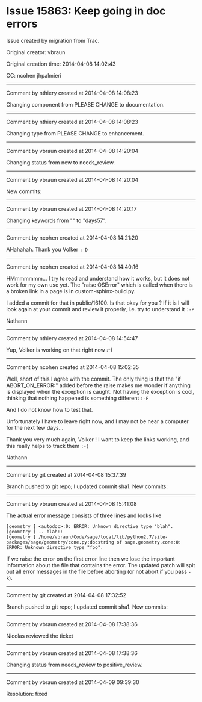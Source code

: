 # Issue 15863: Keep going in doc errors

Issue created by migration from Trac.

Original creator: vbraun

Original creation time: 2014-04-08 14:02:43

CC:  ncohen ​jhpalmieri




---

Comment by nthiery created at 2014-04-08 14:08:23

Changing component from PLEASE CHANGE to documentation.


---

Comment by nthiery created at 2014-04-08 14:08:23

Changing type from PLEASE CHANGE to enhancement.


---

Comment by vbraun created at 2014-04-08 14:20:04

Changing status from new to needs_review.


---

Comment by vbraun created at 2014-04-08 14:20:04

New commits:


---

Comment by vbraun created at 2014-04-08 14:20:17

Changing keywords from "" to "days57".


---

Comment by ncohen created at 2014-04-08 14:21:20

AHahahah. Thank you Volker `:-D`


---

Comment by ncohen created at 2014-04-08 14:40:16

HMmmmmmm... I try to read and understand how it works, but it does not work for my own use yet. The "raise OSError" which is called when there is a broken link in a page is in custom-sphinx-build.py.

I added a commit for that in public/16100. Is that okay for you ?  If it is I will look again at your commit and review it properly, i.e. try to understand it `:-P`

Nathann


---

Comment by nthiery created at 2014-04-08 14:54:47

Yup, Volker is working on that right now :-)


---

Comment by ncohen created at 2014-04-08 15:02:35

Well, short of this I agree with the commit. The only thing is that the "if ABORT_ON_ERROR:" added before the raise makes me wonder if anything is displayed when the exception is caught. Not having the exception is cool, thinking that nothing happened is something different `:-P`

And I do not know how to test that.

Unfortunately I have to leave right now, and I may not be near a computer for the next few days...

Thank you very much again, Volker ! I want to keep the links working, and this really helps to track them `:-)`

Nathann


---

Comment by git created at 2014-04-08 15:37:39

Branch pushed to git repo; I updated commit sha1. New commits:


---

Comment by vbraun created at 2014-04-08 15:41:08

The actual error message consists of three lines and looks like

```
[geometry ] <autodoc>:0: ERROR: Unknown directive type "blah".
[geometry ] .. blah::
[geometry ] /home/vbraun/Code/sage/local/lib/python2.7/site-packages/sage/geometry/cone.py:docstring of sage.geometry.cone:0: ERROR: Unknown directive type "foo".
```

If we raise the error on the first error line then we lose the important information about the file that contains the error. The updated patch will spit out all error messages in the file before aborting (or not abort if you pass `-k`).


---

Comment by git created at 2014-04-08 17:32:52

Branch pushed to git repo; I updated commit sha1. New commits:


---

Comment by vbraun created at 2014-04-08 17:38:36

Nicolas reviewed the ticket


---

Comment by vbraun created at 2014-04-08 17:38:36

Changing status from needs_review to positive_review.


---

Comment by vbraun created at 2014-04-09 09:39:30

Resolution: fixed
